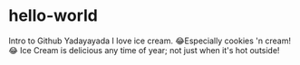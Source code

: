 # hello-world
Intro to Github
Yadayayada
I love ice cream. 
:joy:Especially cookies 'n cream!:joy:
Ice Cream is delicious any time of year; not just when it's hot outside!
